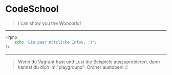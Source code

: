 # CodeSchool

> I can show you the Woooorld!

***

```sh
<?php
    echo 'Ein paar nützliche Infos. :)';
?>
```

***

> Wenn du Vagrant hast und Lust die Beispiele auszuprobieren, dann kannst du dich im "playground"-Ordner austoben! :)

